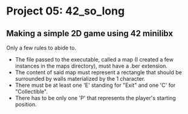 # Project 05: 42_so_long

##  Making a simple 2D game using 42 minilibx

Only a few rules to abide to.
* The file passed to the executable, called a map (I created a few instances in the maps directory), must have a .ber extension. 
* The content of said map must represent a rectangle that should be surrounded by walls materialized by the 1 character.
* There must be at least one 'E' standing for "Exit" and one 'C' for "Collectible".
* There has to be only one 'P' that represents the player's starting position.
